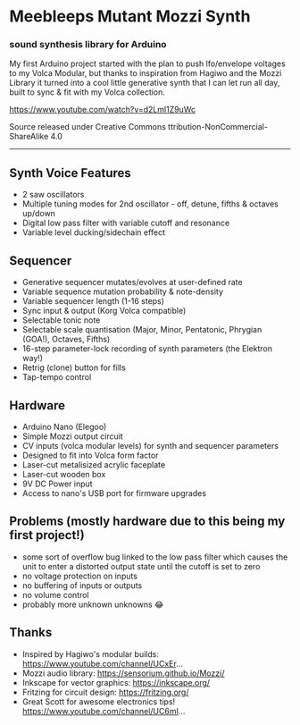 # Meebleeps Mutant Mozzi Synth

### sound synthesis library for Arduino  

My first Arduino project started with the plan to push lfo/envelope voltages to my Volca Modular, but thanks to inspiration from Hagiwo and the Mozzi Library it turned into a cool little generative synth that I can let run all day, built to sync & fit with my Volca collection.

https://www.youtube.com/watch?v=d2Lml1Z9uWc

Source released under Creative Commons ttribution-NonCommercial-ShareAlike 4.0

***

## Synth Voice Features

-    2 saw oscillators
-    Multiple tuning modes for 2nd oscillator - off, detune, fifths & octaves up/down
-    Digital low pass filter with variable cutoff and resonance
-    Variable level ducking/sidechain effect

## Sequencer

-    Generative sequencer mutates/evolves at user-defined rate
-    Variable sequence mutation probability & note-density
-    Variable sequencer length (1-16 steps)
-    Sync input & output (Korg Volca compatible)
-    Selectable tonic note
-    Selectable scale quantisation (Major, Minor, Pentatonic, Phrygian (GOA!), Octaves, Fifths)
-    16-step parameter-lock recording of synth parameters (the Elektron way!)
-    Retrig (clone) button for fills
-    Tap-tempo control

## Hardware

-    Arduino Nano (Elegoo)
-    Simple Mozzi output circuit
-    CV inputs (volca modular levels) for synth and sequencer parameters
-    Designed to fit into Volca form factor
-    Laser-cut metalisized acrylic faceplate
-    Laser-cut wooden box
-    9V DC Power input
-    Access to nano's USB port for firmware upgrades

## Problems (mostly hardware due to this being my first project!)

-    some sort of overflow bug linked to the low pass filter which causes the unit to enter a distorted output state until the cutoff is set to zero
-    no voltage protection on inputs
-    no buffering of inputs or outputs
-    no volume control
-    probably more unknown unknowns 😂

## Thanks

-    Inspired by Hagiwo's modular builds: https://www.youtube.com/channel/UCxEr...
-    Mozzi audio library: https://sensorium.github.io/Mozzi/
-    Inkscape for vector graphics: https://inkscape.org/
-    Fritzing for circuit design: https://fritzing.org/
-    Great Scott for awesome electronics tips! https://www.youtube.com/channel/UC6mI...
